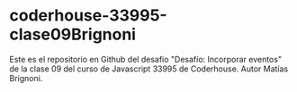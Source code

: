 # coderhouse-33995-clase09Brignoni

Este es el repositorio en Github del desafio "Desafío: Incorporar eventos" de la clase 09 del curso de Javascript 33995 de Coderhouse. Autor Matías Brignoni.
